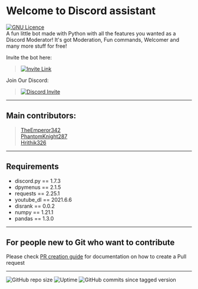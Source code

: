 # Welcome to Discord assistant
[![GNU Licence](https://img.shields.io/badge/license-GNU-blue.svg?style=for-the-badge)](https://www.gnu.org/licenses/gpl-3.0.en.html)\
A fun little bot made with Python with all the features you wanted as a Discord Moderator! It's got Moderation, Fun commands, Welcomer and many more stuff for free!

Invite the bot here:
> [![Invite Link](https://img.shields.io/badge/Invite-Discord_Assistant-blue.svg?style=for-the-badge)](https://assistant.hackarmour.tech/)

Join Our Discord:
> [![Discord Invite](https://img.shields.io/badge/Discord-hackarmour-red.svg?style=for-the-badge&logo=discord)](https://discord.gg/mxHtj8q3c4)
___

## Main contributors:

> [TheEmperor342](https://github.com/TheEmperor342)\
> [PhantomKnight287](https://github.com/PhantomKnight287)\
> [Hrithik326](https://github.com/Hrithik326)
___

## Requirements
- discord.py == 1.7.3
- dpymenus == 2.1.5
- requests == 2.25.1
- youtube_dl == 2021.6.6
- disrank == 0.0.2
- numpy == 1.21.1
- pandas == 1.3.0
___
## For people new to Git who want to contribute
Please check [PR creation guide](https://thebirdie.codes/creating-a-pr-on-github) for documentation on how to create a Pull request

___

![GitHub repo size](https://img.shields.io/github/repo-size/hackarmour/discord-assistant?label=Docker%20build%20size)
![Uptime](https://img.shields.io/badge/Uptime-100.0%25-brightgreen)
![GitHub commits since tagged version](https://img.shields.io/github/commits-since/hackarmour/discord-assistant/v1.0.0?logo=python)
